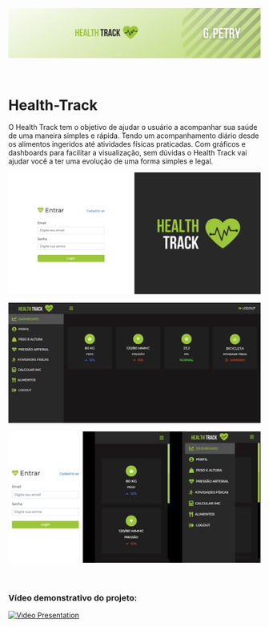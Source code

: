 ![GitHub_Health_Track](https://github.com/GustavoPetry/Health-Track/blob/master/GitHub_Health_Track.png)
<br />
<br />
<br />
# Health-Track
O Health Track tem o objetivo de ajudar o usuário a acompanhar sua saúde de uma maneira simples e rápida. Tendo um acompanhamento diário desde os alimentos ingeridos até atividades físicas praticadas. Com gráficos e dashboards para facilitar a visualização, sem dúvidas o Health Track vai ajudar você a ter uma evolução de uma forma simples e legal.

![Login Health Track](https://github.com/GustavoPetry/Health-Track/blob/master/Login%20Health%20Track.png)

![Inicial Health Track](https://github.com/GustavoPetry/Health-Track/blob/master/Inicial%20Health%20Track.png)

![Mobile Health Track](https://github.com/GustavoPetry/Health-Track/blob/master/Mobile%20Health%20Track.png)
<br />
<br />
<br />
### Vídeo demonstrativo do projeto:
[![Video Presentation](http://img.youtube.com/vi/jM9afHdKPGU/0.jpg)](http://www.youtube.com/watch?v=jM9afHdKPGU "Health Track Vídeo")

